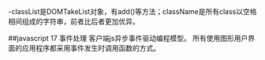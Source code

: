 -classList是DOMTakeList对象，有add()等方法；className是所有class以空格相间组成的字符串，前者比后者更加优异。

##javascript 17 事件处理
  客户端js异步事件驱动编程模型。
  所有使用图形用户界面的应用程序都采用事件发生时调用函数的方式。
  
